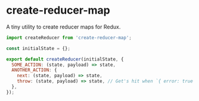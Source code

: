 # create-reducer-map

A tiny utility to create reducer maps for Redux.

```javascript
import createReducer from 'create-reducer-map';

const initialState = {};

export default createReducer(initialState, {
  SOME_ACTION: (state, payload) => state,
  ANOTHER_ACTION: {
    next: (state, payload) => state,
    throw: (state, payload) => state, // Get's hit when `{ error: true }` is specified in the action
  },
});

```
